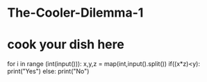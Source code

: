 # The-Cooler-Dilemma-1
# cook your dish here
for i in range (int(input())):
    x,y,z = map(int,input().split())
    if((x*z)<y):
        print("Yes")
    else:
        print("No")
